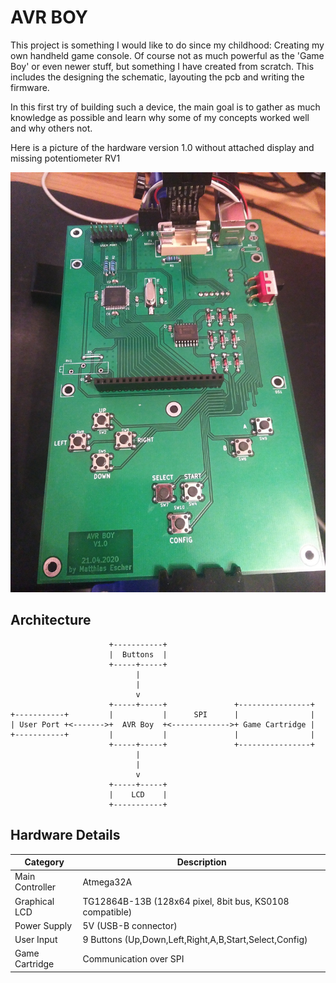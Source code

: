 # AVR BOY
This project is something I would like to do since my childhood: Creating my own
handheld game console. Of course not as much powerful as the 'Game Boy' or even
newer stuff, but something I have created from scratch. This includes the
designing the schematic, layouting the pcb and writing the firmware. 

In this first try of building such a device, the main goal is to gather
as much knowledge as possible and learn why some of my concepts worked well and
why others not.

Here is a picture of the hardware version 1.0 without attached display and
missing potentiometer RV1

![hardware-v1.0](files/img-hardware-v1.0.jpeg)


## Architecture
```
                      +-----------+
                      |  Buttons  |
                      +-----+-----+
                            |
                            |
                            v
                      +-----+-----+               +----------------+
+-----------+         |           |      SPI      |                |
| User Port +<------->+  AVR Boy  +<------------->+ Game Cartridge |
+-----------+         |           |               |                |
                      +-----+-----+               +----------------+
                            |
                            |
                            v
                      +-----+-----+
                      |    LCD    |
                      +-----------+
```


## Hardware Details

Category        | Description
----------------|-------------------------------------------------------------
Main Controller | Atmega32A
Graphical LCD   | TG12864B-13B (128x64 pixel, 8bit bus, KS0108 compatible)
Power Supply    | 5V (USB-B connector)
User Input      | 9 Buttons (Up,Down,Left,Right,A,B,Start,Select,Config)
Game Cartridge  | Communication over SPI
